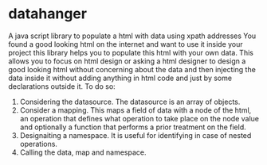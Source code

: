 # datahanger
A java script library to populate a html with data using xpath addresses
You found a good looking html on the internet and want to use it inside your project this library helps you to populate this html with your own data.
This allows you to focus on html design or asking a html designer to design a good looking html without concerning about the data and then injecting
the data inside it without adding anything in html code and just by some declarations outside it.
To do so:
1) Considering the datasource. The datasource is an array of objects.
2) Consider a mapping. This maps a field of data with a node of the html, an operation that defines what operation to take place on the node value and optionally a function that performs a prior treatment on the field.
3) Designaiting a namespace. It is useful for identifying in case of nested operations.
4) Calling the data, map and namespace.
